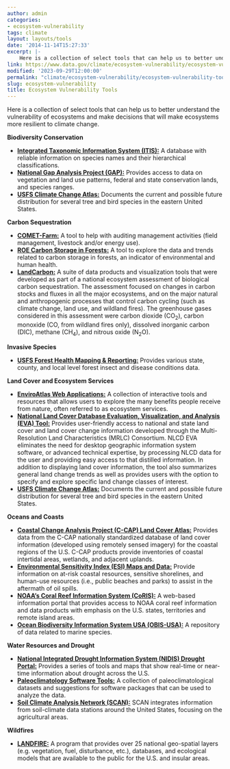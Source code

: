 ```yaml
---
author: admin
categories:
- ecosystem-vulnerability
tags: climate
layout: layouts/tools
date: '2014-11-14T15:27:33'
excerpt: |-
    Here is a collection of select tools that can help us to better understand the vulnerability of ecosystems and make decisions that will make ecosystems more resilient to climate change. Biodiversity Conservation Integrated Taxonomic Informatin System (ITIS): A database...
link: https://www.data.gov/climate/ecosystem-vulnerability/ecosystem-vulnerability-tools
modified: '2023-09-29T12:00:00'
permalink: "climate/ecosystem-vulnerability/ecosystem-vulnerability-tools/"
slug: ecosystem-vulnerability
title: Ecosystem Vulnerability Tools
---
```


Here is a collection of select tools that can help us to better understand the vulnerability of ecosystems and make decisions that will make ecosystems more resilient to climate change.

**Biodiversity Conservation**
*   **[Integrated Taxonomic Information System (ITIS):](https://www.itis.gov/)** A database with reliable information on species names and their hierarchical classifications.
*   **[National Gap Analysis Project (GAP):](https://www.usgs.gov/programs/gap-analysis-project)** Provides access to data on vegetation and land use patterns, federal and state conservation lands, and species ranges.
*   **[USFS Climate Change Atlas:](https://www.fs.usda.gov/nrs/atlas/)** Documents the current and possible future distribution for several tree and bird species in the eastern United States.

**Carbon Sequestration**
*   **[COMET-Farm:](https://comet-farm.com/)** A tool to help with auditing management activities (field management, livestock and/or energy use).
*   **[ROE Carbon Storage in Forests:](https://cfpub.epa.gov/roe/indicator.cfm?i=86#1)** A tool to explore the data and trends related to carbon storage in forests, an indicator of environmental and human health.
*   **[LandCarbon:](https://www.usgs.gov/programs/land-change-science-program/science/landcarbon)** A suite of data products and visualization tools that were developed as part of a national ecosystem assessment of biological carbon sequestration. The assessment focused on changes in carbon stocks and fluxes in all the major ecosystems, and on the major natural and anthropogenic processes that control carbon cycling (such as climate change, land use, and wildland fires). The greenhouse gases considered in this assessment were carbon dioxide (CO<sub>2</sub>), carbon monoxide (CO, from wildland fires only), dissolved inorganic carbon (DIC), methane (CH<sub>4</sub>), and nitrous oxide (N<sub>2</sub>O).

**Invasive Species**
*   **[USFS Forest Health Mapping & Reporting:](https://www.fs.usda.gov/foresthealth/applied-sciences/mapping-reporting/index.shtml)** Provides various state, county, and local level forest insect and disease conditions data.

**Land Cover and Ecosystem Services**
*   **[EnviroAtlas Web Applications:](https://www.epa.gov/enviroatlas/enviroatlas-web-applications)** A collection of interactive tools and resources that allows users to explore the many benefits people receive from nature, often referred to as ecosystem services.
*   **[National Land Cover Database Evaluation, Visualization, and Analysis (EVA) Tool:](https://www.mrlc.gov/eva/)** Provides user-friendly access to national and state land cover and land cover change information developed through the Multi-Resolution Land Characteristics (MRLC) Consortium. NLCD EVA eliminates the need for desktop geographic information system software, or advanced technical expertise, by processing NLCD data for the user and providing easy access to that distilled information. In addition to displaying land cover information, the tool also summarizes general land change trends as well as provides users with the option to specify and explore specific land change classes of interest.
*   **[USFS Climate Change Atlas:](https://www.fs.usda.gov/nrs/atlas/)** Documents the current and possible future distribution for several tree and bird species in the eastern United States.

**Oceans and Coasts**
*   **[Coastal Change Analysis Project (C-CAP) Land Cover Atlas:](https://coast.noaa.gov/digitalcoast/tools/lca.html)** Provides data from the C-CAP nationally standardized database of land cover information (developed using remotely sensed imagery) for the coastal regions of the U.S. C-CAP products provide inventories of coastal intertidal areas, wetlands, and adjacent uplands.
*   **[Environmental Sensitivity Index (ESI) Maps and Data:](https://response.restoration.noaa.gov/esi)** Provide information on at-risk coastal resources, sensitive shorelines, and human-use resources (i.e., public beaches and parks) to assist in the aftermath of oil spills.
*   **[NOAA’s Coral Reef Information System (CoRIS):](https://www.coris.noaa.gov/)** A web-based information portal that provides access to NOAA coral reef information and data products with emphasis on the U.S. states, territories and remote island areas.
*   **[Ocean Biodiversity Information System USA (OBIS-USA):](https://www.usgs.gov/core_science_systems/sas/obis-usa)** A repository of data related to marine species.

**Water Resources and Drought**
*   **[National Integrated Drought Information System (NIDIS) Drought Portal:](https://www.drought.gov/)** Provides a series of tools and maps that show real-time or near-time information about drought across the U.S.
*   **[Paleoclimatology Software Tools:](https://www.ncei.noaa.gov/access/paleo-search/reports/all?dataTypeId=59&search=true)** A collection of paleoclimatological datasets and suggestions for software packages that can be used to analyze the data.
*   **[Soil Climate Analysis Network (SCAN):](https://www.nrcs.usda.gov/resources/data-and-reports/soil-climate-analysis-network)** SCAN integrates information from soil-climate data stations around the United States, focusing on the agricultural areas.

**Wildfires**
*   **[LANDFIRE:](https://www.landfire.gov/)** A program that provides over 25 national geo-spatial layers (e.g. vegetation, fuel, disturbance, etc.), databases, and ecological models that are available to the public for the U.S. and insular areas.

